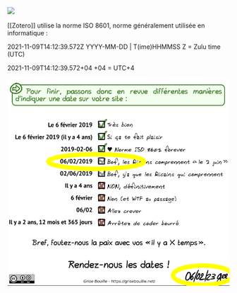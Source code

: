 
![](date_format.png)

[[Zotero]] utilise la norme ISO 8601, norme généralement utilisée en informatique : 

2021-11-09T14:12:39.572Z
YYYY-MM-DD | T(ime)HHMMSS Z = Zulu time (UTC)

2021-11-09T14:12:39.572+04
+04 = UTC+4

![](images/iso_date.png)